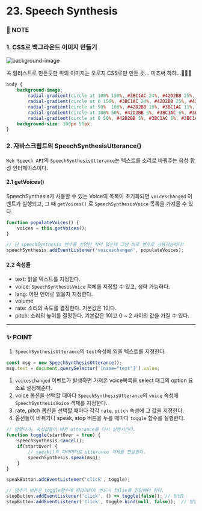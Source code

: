 # 23. Speech Synthesis



### :pencil: NOTE
### 1. CSS로 백그라운드 이미지 만들기
![background-image](https://user-images.githubusercontent.com/53761241/83132126-e5370a80-a11b-11ea-81d9-fc7395e03640.PNG)   

꼭 일러스트로 만든듯한 위의 이미지는 오로지 CSS로만 만든 것...
미쵸써 하하...👀👀👀

```css
body {
    background-image: 
        radial-gradient(circle at 100% 150%, #3BC1AC 24%, #42D2BB 25%, #42D2BB 28%, #3BC1AC 29%, #3BC1AC 36%, #42D2BB 36%, #42D2BB 40%, transparent 40%, transparent),
        radial-gradient(circle at 0 150%, #3BC1AC 24%, #42D2BB 25%, #42D2BB 28%, #3BC1AC 29%, #3BC1AC 36%, #42D2BB 36%, #42D2BB 40%, transparent 40%, transparent),
        radial-gradient(circle at 50%  100%, #42D2BB 10%, #3BC1AC 11%, #3BC1AC 23%, #42D2BB 24%, #42D2BB 30%, #3BC1AC 31%, #3BC1AC 43%, #42D2BB 44%, #42D2BB 50%, #3BC1AC 51%, #3BC1AC 63%, #42D2BB 64%, #42D2BB 71%, transparent 71%, transparent),
        radial-gradient(circle at 100% 50%, #42D2BB 5%, #3BC1AC 6%, #3BC1AC 15%, #42D2BB 16%, #42D2BB 20%, #3BC1AC 21%, #3BC1AC 30%, #42D2BB 31%, #42D2BB 35%, #3BC1AC 36%, #3BC1AC 45%, #42D2BB 46%, #42D2BB 49%, transparent 50%, transparent),
        radial-gradient(circle at 0 50%, #42D2BB 5%, #3BC1AC 6%, #3BC1AC 15%, #42D2BB 16%, #42D2BB 20%, #3BC1AC 21%, #3BC1AC 30%, #42D2BB 31%, #42D2BB 35%, #3BC1AC 36%, #3BC1AC 45%, #42D2BB 46%, #42D2BB 49%, transparent 50%, transparent);
    background-size: 100px 50px;
}
```


### 2. 자바스크립트의 SpeechSynthesisUtterance() 
`Web Speech API`의 `SpeechSynthesisUtterance`는 텍스트를 소리로 바꿔주는 음성 합성 인터페이스이다.   

#### 2.1 getVoices()
SpeechSynthesis가 사용할 수 있는 Voice의 목록이 초기화되면 `voiceschanged` 이벤트가 실행되고, 그 때 `getVoices()` 로 `SpeechSynthesisVoice` 목록을 가져올 수 있다. 

```javascript
function populateVoices() {
	voices = this.getVoices();
}

// 난 speechSynthesis 변수를 선언한 적이 없는데 그냥 바로 변수로 사용가능하다!
speechSynthesis.addEventListener('voiceschanged', populateVoices);
```

#### 2.2 속성들 
- text: 읽을 텍스트를 지정한다.
- voice: `SpeechSynthesisVoice` 객체를 지정할 수 있고, 생략 가능하다. 
- lang: 어떤 언어로 읽을지 지정한다.
- volume
- rate: 소리의 속도를 결정한다. 기본값은 1이다.
- pitch: 소리의 높이를 결정한다. 기본값은 1이고 0 ~ 2 사이의 값을 가질 수 있다. 


---
### ✨ POINT
1. `SpeechSynthesisUtterance`의 `text`속성에 읽을 텍스트를 지정한다.

```javascript
const msg = new SpeechSynthesisUtterance();
msg.text = document.querySelector('[name="text"]').value;
```

1. `voiceschanged` 이벤트가 발생하면 가져온 voice목록을 select 태그의 option 요소로 설정해준다. 
2. voice 옵션을 선택할 때마다 `SpeechSynthesisUtterance`의 `voice` 속성에 `SpeechSynthesisVoice` 객체를 지정한다.
3. rate, pitch 옵션을 선택할 때마다 각각 `rate`, `pitch` 속성에 그 값을 지정한다. 
4. 옵션들이 바뀌거나 speak, stop 버튼을 누를 때마다 `toggle` 함수를 실행한다. 

```javascript
// 멈췄다가, 속성값들이 바뀐 utterance를 다시 실행시킨다. 
function toggle(startOver = true) {
	speechSynthesis.cancel();
    if(startOver) {
        // speak()의 파라미터로 utterance 객체를 전달한다. 
        speechSynthesis.speak(msg); 
    }
}

speakButton.addEventListener('click', toggle);

// 멈추기 버튼은 toggle함수에 파라미터로 반드시 false를 전달해야 한다. 
stopButton.addEventListener('click', () => toggle(false)); // 방법1
stopButton.addEventListener('click', toggle.bind(null, false));  // 방법2
```